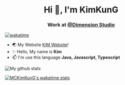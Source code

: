 <h1 align="center">Hi 👋, I'm KimKunG</h1>
<h3 align="center">Work at <a href="https://dimension-studio.net">@Dimension Studio</a></h3>

[![wakatime](https://wakatime.com/badge/user/903e7fe6-1ee8-4fd8-b30c-ff54cc675f85.svg)](https://wakatime.com/@903e7fe6-1ee8-4fd8-b30c-ff54cc675f85)

- 🌏 My Website [KiM Website](https://mckimkung.in.th)!
- ✨ Hello, My name is **Kim**
- 📫 I'm use this language **Java, Javascript, Typescript**

![My github stats](https://github-readme-stats.vercel.app/api?username=MCKimKunG&show_icons=true&theme=dark#gh-dark-mode-only)

[![MCKimKunG's wakatime stats](https://github-readme-stats.vercel.app/api/wakatime?username=MCKimKunG&show_icons=true&layout=compact&theme=dark#gh-dark-mode-only)](https://github.com/MCKimKunG)
